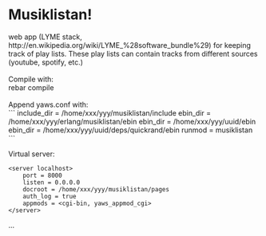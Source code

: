 <h1>Musiklistan!</h1>
web app (LYME stack, http://en.wikipedia.org/wiki/LYME_%28software_bundle%29) for keeping track of play lists.
These play lists can contain tracks from different sources (youtube, spotify, etc.)
<br/><br/>
Compile with:<br/>
rebar compile<br/>
<br/>
Append yaws.conf with: <br/>
```
include_dir = /home/xxx/yyy/musiklistan/include
ebin_dir = /home/xxx/yyy/erlang/musiklistan/ebin
ebin_dir = /home/xxx/yyy/uuid/ebin
ebin_dir = /home/xxx/yyy/uuid/deps/quickrand/ebin
runmod = musiklistan
```

Virtual server:
```
<server localhost>
    port = 8000
    listen = 0.0.0.0
    docroot = /home/xxx/yyy/musiklistan/pages
    auth_log = true
    appmods = <cgi-bin, yaws_appmod_cgi>
</server>
```

...